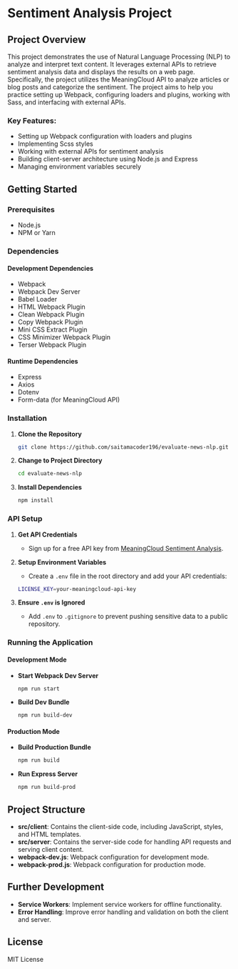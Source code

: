 # Sentiment Analysis Project

## Project Overview

This project demonstrates the use of Natural Language Processing (NLP) to analyze and interpret text content. It leverages external APIs to retrieve sentiment analysis data and displays the results on a web page. Specifically, the project utilizes the MeaningCloud API to analyze articles or blog posts and categorize the sentiment. The project aims to help you practice setting up Webpack, configuring loaders and plugins, working with Sass, and interfacing with external APIs.

### Key Features:
- Setting up Webpack configuration with loaders and plugins
- Implementing Scss styles
- Working with external APIs for sentiment analysis
- Building client-server architecture using Node.js and Express
- Managing environment variables securely

## Getting Started

### Prerequisites
- Node.js
- NPM or Yarn

### Dependencies

#### Development Dependencies
- Webpack
- Webpack Dev Server
- Babel Loader
- HTML Webpack Plugin
- Clean Webpack Plugin
- Copy Webpack Plugin
- Mini CSS Extract Plugin
- CSS Minimizer Webpack Plugin
- Terser Webpack Plugin

#### Runtime Dependencies
- Express
- Axios
- Dotenv
- Form-data (for MeaningCloud API)

### Installation

1. **Clone the Repository**
    ```bash
    git clone https://github.com/saitamacoder196/evaluate-news-nlp.git
    ```

2. **Change to Project Directory**
    ```bash
    cd evaluate-news-nlp
    ```

3. **Install Dependencies**
    ```bash
    npm install
    ```

### API Setup

1. **Get API Credentials**
    - Sign up for a free API key from [MeaningCloud Sentiment Analysis](https://www.meaningcloud.com/developer/sentiment-analysis).

2. **Setup Environment Variables**
    - Create a `.env` file in the root directory and add your API credentials:
    ```bash
    LICENSE_KEY=your-meaningcloud-api-key
    ```

3. **Ensure `.env` is Ignored**
    - Add `.env` to `.gitignore` to prevent pushing sensitive data to a public repository.

### Running the Application

#### Development Mode
- **Start Webpack Dev Server**
    ```bash
    npm run start
    ```
- **Build Dev Bundle**
    ```bash
    npm run build-dev
    ```

#### Production Mode
- **Build Production Bundle**
    ```bash
    npm run build
    ```

- **Run Express Server**
    ```bash
    npm run build-prod
    ```

## Project Structure
- **src/client**: Contains the client-side code, including JavaScript, styles, and HTML templates.
- **src/server**: Contains the server-side code for handling API requests and serving client content.
- **webpack-dev.js**: Webpack configuration for development mode.
- **webpack-prod.js**: Webpack configuration for production mode.

## Further Development
- **Service Workers**: Implement service workers for offline functionality.
- **Error Handling**: Improve error handling and validation on both the client and server.

## License
MIT License
